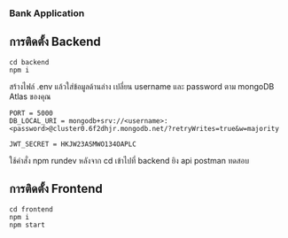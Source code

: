### Bank Application


## การติดตั้ง Backend 
```
cd backend
npm i
```
สร้างไฟล์ .env แล้วใส่ข้อมูลด้านล่าง เปลี่ยน username และ password ตาม mongoDB Atlas ของคุณ
```
PORT = 5000
DB_LOCAL_URI = mongodb+srv://<username>:<password>@cluster0.6f2dhjr.mongodb.net/?retryWrites=true&w=majority

JWT_SECRET = HKJW23ASMWO134OAPLC
```

ใช้คำสั่ง npm rundev หลังจาก cd เข้าไปที่ backend
ยิง api postman ทดสอบ

## การติดตั้ง Frontend
```
cd frontend
npm i
npm start
```